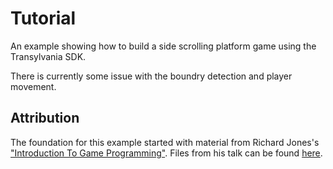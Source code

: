 Tutorial
========

An example showing how to build a side scrolling platform game using the Transylvania SDK.

There is currently some issue with the boundry detection and player movement.

Attribution
-----------

The foundation for this example started with material from Richard Jones's ["Introduction To Game Programming"](http://www.youtube.com/watch?v=bMt47wvK6u0).  Files from his talk can be found [here](https://bitbucket.org/r1chardj0n3s/pygame-tutorial).

